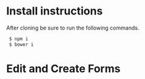 # Install instructions

After cloning be sure to run the following commands.
```BASH
 $ npm i
 $ bower i
```

# Edit and Create Forms
